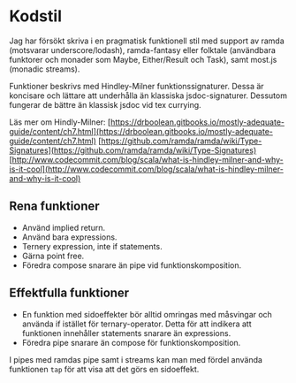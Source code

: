 # Kodstil
Jag har försökt skriva i en pragmatisk funktionell stil med support av ramda (motsvarar underscore/lodash), ramda-fantasy eller folktale (användbara funktorer och monader som Maybe, Either/Result och Task), samt most.js (monadic streams).

Funktioner beskrivs med Hindley-Milner funktionssignaturer. Dessa är koncisare och lättare att underhålla än klassiska jsdoc-signaturer. Dessutom fungerar de bättre än klassisk jsdoc vid tex currying.

Läs mer om Hindly-Milner:
[https://drboolean.gitbooks.io/mostly-adequate-guide/content/ch7.html](https://drboolean.gitbooks.io/mostly-adequate-guide/content/ch7.html)
[https://github.com/ramda/ramda/wiki/Type-Signatures](https://github.com/ramda/ramda/wiki/Type-Signatures)
[http://www.codecommit.com/blog/scala/what-is-hindley-milner-and-why-is-it-cool](http://www.codecommit.com/blog/scala/what-is-hindley-milner-and-why-is-it-cool)

## Rena funktioner
* Använd implied return.
* Använd bara expressions.
* Ternery expression, inte if statements.
* Gärna point free.
* Föredra compose snarare än pipe vid funktionskomposition.

## Effektfulla funktioner
* En funktion med sidoeffekter bör alltid omringas med måsvingar och använda if istället för ternary-operator. Detta för att indikera att funktionen innehåller statements snarare än expressions.
* Föredra pipe snarare än compose för funktionskomposition.

I pipes med ramdas pipe samt i streams kan man med fördel använda funktionen `tap` för att visa att det görs en sidoeffekt.
